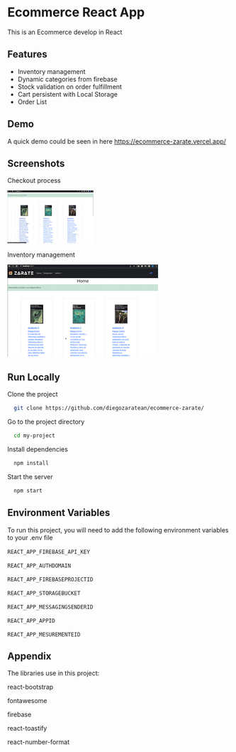 
# Ecommerce React App

This is an Ecommerce develop in React

## Features

- Inventory management
- Dynamic categories from firebase 
- Stock validation on order fulfillment
- Cart persistent with Local Storage
- Order List


## Demo

A quick demo could be seen in here
https://ecommerce-zarate.vercel.app/



## Screenshots

Checkout process

![Screenshot](CheckoutProcess.gif)

Inventory management

![Screenshot](inventorymanagement.gif)





## Run Locally

Clone the project

```bash
  git clone https://github.com/diegozaratean/ecommerce-zarate/
```

Go to the project directory

```bash
  cd my-project
```

Install dependencies

```bash
  npm install
```

Start the server

```bash
  npm start
```


## Environment Variables

To run this project, you will need to add the following environment variables to your .env file

`REACT_APP_FIREBASE_API_KEY`

`REACT_APP_AUTHDOMAIN`

`REACT_APP_FIREBASEPROJECTID`

`REACT_APP_STORAGEBUCKET`

`REACT_APP_MESSAGINGSENDERID`

`REACT_APP_APPID`

`REACT_APP_MESUREMENTEID`


## Appendix

The libraries use in this project:

react-bootstrap

fontawesome

firebase

react-toastify

react-number-format

